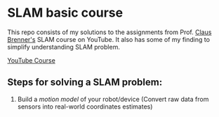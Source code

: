 # SLAM basic course
This repo consists of my solutions to the assignments from Prof. [Claus Brenner's](https://scholar.google.com/citations?user=VK5xKS4AAAAJ&hl=en) SLAM course on YouTube. It also has some of my finding to simplify understanding SLAM problem.

[YouTube Course](https://www.youtube.com/watch?v=B2qzYCeT9oQ&list=PLpUPoM7Rgzi_7YWn14Va2FODh7LzADBSm)

## Steps for solving a SLAM problem:
1. Build a *motion model* of your robot/device (Convert raw data from sensors into real-world coordinates estimates)
